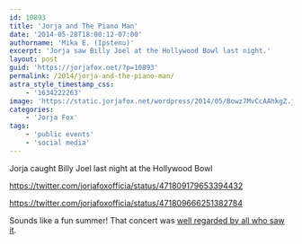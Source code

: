 ```yaml
---
id: 10893
title: 'Jorja and The Piano Man'
date: '2014-05-28T18:00:12-07:00'
authorname: 'Mika E. (Ipstenu)'
excerpt: 'Jorja saw Billy Joel at the Hollywood Bowl last night.'
layout: post
guid: 'https://jorjafox.net/?p=10893'
permalink: /2014/jorja-and-the-piano-man/
astra_style_timestamp_css:
    - '1634222263'
image: 'https://static.jorjafox.net/wordpress/2014/05/Bowz7MvCcAAhkgZ.jpg'
categories:
    - 'Jorja Fox'
tags:
    - 'public events'
    - 'social media'
---
```


Jorja caught Billy Joel last night at the Hollywood Bowl

https://twitter.com/jorjafoxofficia/status/471809179653394432

https://twitter.com/jorjafoxofficia/status/471809666251382784

Sounds like a fun summer! That concert was <a href="http://www.latimes.com/entertainment/music/posts/la-et-ms-billy-joel-hollywood-bowl-5-thoughts-final-show-20140528-story.html">well regarded by all who saw it</a>.
